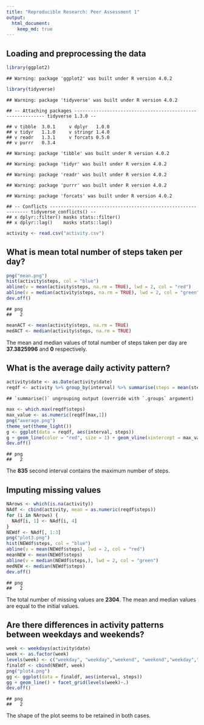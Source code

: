 ```yaml
---
title: "Reproducible Research: Peer Assessment 1"
output: 
  html_document:
    keep_md: true
---
```



## Loading and preprocessing the data

```r
library(ggplot2)
```

```
## Warning: package 'ggplot2' was built under R version 4.0.2
```

```r
library(tidyverse)
```

```
## Warning: package 'tidyverse' was built under R version 4.0.2
```

```
## -- Attaching packages ----------------------------------------------------------- tidyverse 1.3.0 --
```

```
## v tibble  3.0.1     v dplyr   1.0.0
## v tidyr   1.1.0     v stringr 1.4.0
## v readr   1.3.1     v forcats 0.5.0
## v purrr   0.3.4
```

```
## Warning: package 'tibble' was built under R version 4.0.2
```

```
## Warning: package 'tidyr' was built under R version 4.0.2
```

```
## Warning: package 'readr' was built under R version 4.0.2
```

```
## Warning: package 'purrr' was built under R version 4.0.2
```

```
## Warning: package 'forcats' was built under R version 4.0.2
```

```
## -- Conflicts -------------------------------------------------------------- tidyverse_conflicts() --
## x dplyr::filter() masks stats::filter()
## x dplyr::lag()    masks stats::lag()
```

```r
activity <- read.csv("activity.csv")
```

## What is mean total number of steps taken per day?

```r
png("mean.png")
hist(activity$steps, col = "blue")
abline(v = mean(activity$steps, na.rm = TRUE), lwd = 2, col = "red")
abline(v = median(activity$steps, na.rm = TRUE), lwd = 2, col = "green")
dev.off()
```

```
## png 
##   2
```

```r
meanACT <- mean(activity$steps, na.rm = TRUE)
medACT <- median(activity$steps, na.rm = TRUE)
```
The mean and median values of total number of steps taken per day are **37.3825996** and **0** respectively.

## What is the average daily activity pattern?

```r
activity$date <- as.Date(activity$date)
reqdf <- activity %>% group_by(interval) %>% summarise(steps = mean(steps, na.rm = TRUE))
```

```
## `summarise()` ungrouping output (override with `.groups` argument)
```

```r
max <- which.max(reqdf$steps)
max_value <- as.numeric(reqdf[max,1])
png("average.png")
theme_set(theme_light())
g <- ggplot(data = reqdf, aes(interval, steps))
g + geom_line(color = "red", size = 1) + geom_vline(xintercept = max_value, size = 0.8, color = "blue") + geom_text(aes(x = max_value, label = max_value), y = 0.1, angle = 90, vjust = -0.2)
dev.off()
```

```
## png 
##   2
```
The **835** second interval contains the maximum number of steps.

## Imputing missing values

```r
NArows <- which(is.na(activity))
NAdf <- cbind(activity, mean = as.numeric(reqdf$steps))
for (i in NArows) {
  NAdf[i, 1] <- NAdf[i, 4]
}
NEWdf <- NAdf[, 1:3]
png("plot3.png")
hist(NEWdf$steps, col = "blue")
abline(v = mean(NEWdf$steps), lwd = 2, col = "red")
meanNEW <- mean(NEWdf$steps)
abline(v = median(NEWdf$steps,), lwd = 2, col = "green")
medNEW <- median(NEWdf$steps)
dev.off()
```

```
## png 
##   2
```
The total number of missing values are **2304**. The mean and median values are equal to the initial values.

## Are there differences in activity patterns between weekdays and weekends?

```r
week <- weekdays(activity$date)
week <- as.factor(week)
levels(week) <- c("weekday", "weekday","weekend", "weekend","weekday","weekday","weekday")
finaldf <- cbind(NEWdf, week)
png("plot4.png")
gg <- ggplot(data = finaldf, aes(interval, steps)) 
gg + geom_line() + facet_grid(levels(week)~.)
dev.off() 
```

```
## png 
##   2
```
The shape of the plot seems to be retained in both cases.
